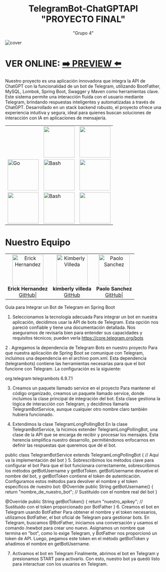 <div align="center">
  <h1>
      TelegramBot-ChatGPTAPI "PROYECTO FINAL"
  </h1> 
  "Grupo 4"
</div>



![cover](https://github.com/user-attachments/assets/9e61c141-7162-4856-8e49-e5032c4c1474)

# VER ONLINE: [:arrow_right: PREVIEW :arrow_left:](https://airman-project.vercel.app/) 

  
  
 Nuestro proyecto es una aplicación innovadora que integra la API de ChatGPT con la funcionalidad de un bot de Telegram, utilizando BootFather, MySQL, Lombok, Spring Boot, Swagger y Maven como herramientas clave. Este sistema permite una interacción fluida con el usuario mediante Telegram, brindando respuestas inteligentes y automatizadas a través de ChatGPT. Desarrollado en un stack backend robusto, el proyecto ofrece una experiencia intuitiva y segura, ideal para quienes buscan soluciones de interacción con IA en aplicaciones de mensajería.



<table align="center">
  
  </tr>
    <td>
      <a href="#">
        <img alt="" src="https://github.com/user-attachments/assets/26143db6-a205-43d2-9147-3d71813ad958">
      </a>
    </td>
    <td>
      <a href="#">
        <img alt="" src="https://github.com/user-attachments/assets/986da5b2-2c1d-478d-b88f-668edd319359" width="100">
      </a>
    </td>
     <td>
      <a href="#">
        <img alt="" src="https://github.com/user-attachments/assets/0aff50f5-8d21-46a5-8b02-5a1711cb14c0" width="100">
      </a>
    </td>
    </td>
      
  </tr>
  
  </tr>
    <td>
      <a href="#">
        <img alt="Go" src="https://github.com/user-attachments/assets/b9ac54b2-93bd-4da8-8990-507c1f5d4282" width="100">
      </a>
    </td>
    <td>
      <a href="#">
        <img alt="Bash" src="https://github.com/user-attachments/assets/9ad1aea5-da17-4927-84b7-7155290f0f57" width="100">
      </a>
    </td>
     <td>
      <a href="#">
        <img alt="" src="https://logovtor.com/wp-content/uploads/2020/10/vercel-inc-logo-vector.png" width="100">
      </a>
    </td>
    </td>
       
  </tr>
  
  </tr>
    <td>
      <a href="#">
        <img alt="" src="https://github.com/user-attachments/assets/e1e40d8c-59ef-4807-b7e3-66dce61a2988" width="100">
      </a>
    </td>
    <td>
      <a href="#">
        <img alt="Bash" src="https://github.com/user-attachments/assets/e9456f50-97a7-48bd-8474-da490f8bbd13" width="100">
      </a>
    </td>
     <td>
      <a href="#">
        <img alt="" src="https://github.com/user-attachments/assets/f039df30-2298-429c-b153-a1cd9671095e" width="100">
      </a>
    </td>
    </td>
       
  </tr>
  
</table>




# Nuestro Equipo



<table>
  <tr>
    <td align="center">
      <img src="https://github.com/user-attachments/assets/c2caed80-a81f-4909-ba01-0e98b1c086eb" width="100" alt="Erick Hernandez ">
      <br>
      <strong>Erick Hernandez</strong>
      <br>
     <a href="https://github.com" target="_blank">GitHub</a>|
      <a href="" target="_blank"
    </td>
    <td align="center">
      <img src="https://github.com/user-attachments/assets/fd52886b-245f-40a0-b11b-e49423f13939" width="100" alt="Kimberly Villeda">
      <br>
      <strong>kimberly villeda </strong>
      <br>
      <a href="" target="_blank" |
      <a href="https://github.com" target="_blank">GitHub</a>
    </td>
    <td align="center">
      <img src="https://github.com/user-attachments/assets/174bf52e-2aa2-4b52-aaca-095ea282ecf5" width="100" alt="Paolo Sanchez">
      <br>
      <strong>Paolo Sanchez </strong>
      <br>
      <a href="https://github.com" target="_blank">GitHub</a>|
      <a href="" target="_blank"
    </td>
  </tr>
</table>


Guía para Integrar un Bot de Telegram en Spring Boot

1. Seleccionamos la tecnología adecuada
Para integrar un bot en nuestra aplicación, decidimos usar la API de bots de Telegram. Esta opción nos pareció confiable y tiene una documentación detallada. Nos aseguramos de revisarla bien para entender sus capacidades y requisitos técnicos; pueden verla https://core.telegram.org/bots

2 . Agregamos la dependencia de Telegram Bots en nuestro proyecto
Para que nuestra aplicación de Spring Boot se comunique con Telegram, incluimos una dependencia en el archivo pom.xml. Esta dependencia (telegrambots) contiene las herramientas necesarias para que el bot funcione con Telegram. La configuración es la siguiente:

<!-- Dependencia para interactuar con Telegram -->
<dependency>
    <groupId>org.telegram</groupId>
    <artifactId>telegrambots</artifactId>
    <version>6.9.7.1</version>
</dependency>

3. Creamos un paquete llamado service en el proyecto
Para mantener el código organizado, creamos un paquete llamado service, donde incluimos la clase principal de integración del bot. Esta clase gestiona la lógica de interacción con Telegram, y decidimos llamarla TelegramBotService, aunque cualquier otro nombre claro también hubiera funcionado.

4. Extendimos la clase TelegramLongPollingBot
En la clase TelegramBotService, la hicimos extender TelegramLongPollingBot, una clase de la API que se encarga de recibir y procesar los mensajes. Esta herencia simplifica nuestro desarrollo, permitiéndonos enfocarnos en definir las respuestas que queremos que dé el bot.

public class TelegramBotService extends TelegramLongPollingBot {
    // Aquí va la implementación del bot
}
5. Sobrescribimos los métodos clave para configurar el bot
Para que el bot funcionara correctamente, sobrescribimos los métodos getBotUsername y getBotToken. getBotUsername devuelve el nombre del bot, y getBotToken contiene el token de autenticación. Configuramos estos métodos para devolver el nombre y el token específicos de nuestro bot:
@Override
public String getBotUsername() {
    return "nombre_de_nuestro_bot"; // Sustituido con el nombre real del bot
}

@Override
public String getBotToken() {
    return "nuestro_apikey"; // Sustituido con el token proporcionado por BotFather
}
6. Creamos el bot en Telegram usando BotFather
Para obtener el nombre y el token necesarios, utilizamos BotFather, el bot oficial de Telegram para gestionar bots. En Telegram, buscamos @BotFather, iniciamos una conversación y usamos el comando /newbot para crear uno nuevo. Asignamos un nombre que termina en "bot", como lo exige Telegram, y BotFather nos proporcionó un token de API. Luego, pegamos este token en el método getBotToken y añadimos el nombre en getBotUsername.

7. Activamos el bot en Telegram
Finalmente, abrimos el bot en Telegram y presionamos START para activarlo. Con esto, nuestro bot ya quedó listo para interactuar con los usuarios en Telegram.

